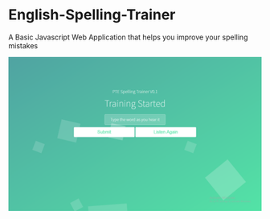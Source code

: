 # English-Spelling-Trainer
A Basic Javascript Web Application that helps you improve your spelling mistakes


![Alt text](/resources/sample-image.png?raw=true "Sample Application Image")